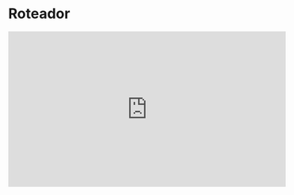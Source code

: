# Roteador

<iframe 
    width="560" 
    height="315" 
    src="https://www.youtube.com/embed/ubP7XkrgEAA" 
    title="YouTube video player" 
    frameborder="0" 
    allow="accelerometer; autoplay; clipboard-write; encrypted-media; gyroscope; picture-in-picture; web-share" 
    allowfullscreen>
</iframe>

